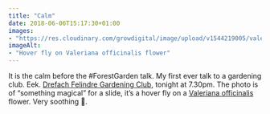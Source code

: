 ```yaml
---
title: "Calm"
date: 2018-06-06T15:17:30+01:00
images: 
- "https://res.cloudinary.com/growdigital/image/upload/v1544219005/valeriana-41717565655.jpg"
imageAlt: 
- "Hover fly on Valeriana officinalis flower"
---
```


It is the calm before the #ForestGarden talk. My first ever talk to a gardening club. Eek. [Drefach Felindre Gardening Club](http://www.drefachfelindregardeningclub.co.uk), tonight at 7.30pm. The photo is of “something magical” for a slide, it’s a hover fly on a [Valeriana officinalis](https://www.pfaf.org/user/Plant.aspx?LatinName=Valeriana+officinalis) flower. Very soothing 🙂.
